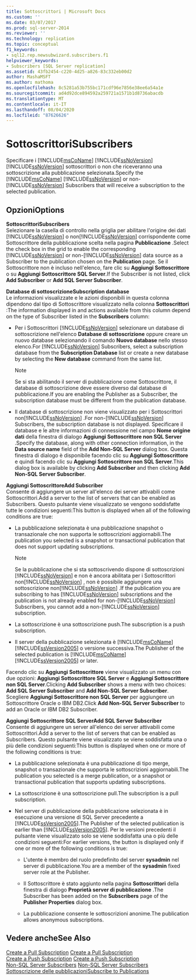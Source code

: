 ```yaml
---
title: Sottoscrittori | Microsoft Docs
ms.custom: ''
ms.date: 03/07/2017
ms.prod: sql-server-2014
ms.reviewer: ''
ms.technology: replication
ms.topic: conceptual
f1_keywords:
- sql12.rep.newsubwizard.subscribers.f1
helpviewer_keywords:
- Subscribers [SQL Server replication]
ms.assetid: 43fb2454-c220-4d25-a826-83c332eb00d2
author: MashaMSFT
ms.author: mathoma
ms.openlocfilehash: 8c5281a53b755bc171cdf96e7856e38ee6a54a1e
ms.sourcegitcommit: ad4d92dce894592a259721a1571b1d8736abacdb
ms.translationtype: MT
ms.contentlocale: it-IT
ms.lasthandoff: 08/04/2020
ms.locfileid: "87626626"
---
```

# <a name="subscribers"></a><span data-ttu-id="04d59-102">Sottoscrittori</span><span class="sxs-lookup"><span data-stu-id="04d59-102">Subscribers</span></span>
  <span data-ttu-id="04d59-103">Specificare i [!INCLUDE[msCoName](../../includes/msconame-md.md)] [!INCLUDE[ssNoVersion](../../includes/ssnoversion-md.md)] [!INCLUDE[ssNoVersion](../../includes/ssnoversion-md.md)] sottoscrittori o non che riceveranno una sottoscrizione alla pubblicazione selezionata.</span><span class="sxs-lookup"><span data-stu-id="04d59-103">Specify the [!INCLUDE[msCoName](../../includes/msconame-md.md)] [!INCLUDE[ssNoVersion](../../includes/ssnoversion-md.md)] or non-[!INCLUDE[ssNoVersion](../../includes/ssnoversion-md.md)] Subscribers that will receive a subscription to the selected publication.</span></span>  
  
## <a name="options"></a><span data-ttu-id="04d59-104">Opzioni</span><span class="sxs-lookup"><span data-stu-id="04d59-104">Options</span></span>  
 <span data-ttu-id="04d59-105">**Sottoscrittori**</span><span class="sxs-lookup"><span data-stu-id="04d59-105">**Subscribers**</span></span>  
 <span data-ttu-id="04d59-106">Selezionare la casella di controllo nella griglia per abilitare l'origine dei dati [!INCLUDE[ssNoVersion](../../includes/ssnoversion-md.md)] o non[!INCLUDE[ssNoVersion](../../includes/ssnoversion-md.md)] corrispondente come Sottoscrittore della pubblicazione scelta nella pagina **Pubblicazione** .</span><span class="sxs-lookup"><span data-stu-id="04d59-106">Select the check box in the grid to enable the corresponding [!INCLUDE[ssNoVersion](../../includes/ssnoversion-md.md)] or non-[!INCLUDE[ssNoVersion](../../includes/ssnoversion-md.md)] data source as a Subscriber to the publication chosen on the **Publication** page.</span></span> <span data-ttu-id="04d59-107">Se il Sottoscrittore non è incluso nell'elenco, fare clic su **Aggiungi Sottoscrittore** o su **Aggiungi Sottoscrittore SQL Server**.</span><span class="sxs-lookup"><span data-stu-id="04d59-107">If the Subscriber is not listed, click **Add Subscriber** or **Add SQL Server Subscriber**.</span></span>  
  
 <span data-ttu-id="04d59-108">**Database di sottoscrizione**</span><span class="sxs-lookup"><span data-stu-id="04d59-108">**Subscription database**</span></span>  
 <span data-ttu-id="04d59-109">Le informazioni visualizzate e le azioni disponibili in questa colonna dipendono dal tipo di Sottoscrittore visualizzato nella colonna **Sottoscrittori** :</span><span class="sxs-lookup"><span data-stu-id="04d59-109">The information displayed in and actions available from this column depend on the type of Subscriber listed in the **Subscribers** column:</span></span>  
  
-   <span data-ttu-id="04d59-110">Per i Sottoscrittori [!INCLUDE[ssNoVersion](../../includes/ssnoversion-md.md)] selezionare un database di sottoscrizione nell'elenco **Database di sottoscrizione** oppure creare un nuovo database selezionando il comando **Nuovo database** nello stesso elenco.</span><span class="sxs-lookup"><span data-stu-id="04d59-110">For [!INCLUDE[ssNoVersion](../../includes/ssnoversion-md.md)] Subscribers, select a subscription database from the **Subscription Database** list or create a new database by selecting the **New database** command from the same list.</span></span>  
  
    > [!NOTE]  
    >  <span data-ttu-id="04d59-111">Se si sta abilitando il server di pubblicazione come Sottoscrittore, il database di sottoscrizione deve essere diverso dal database di pubblicazione.</span><span class="sxs-lookup"><span data-stu-id="04d59-111">If you are enabling the Publisher as a Subscriber, the subscription database must be different from the publication database.</span></span>  
  
-   <span data-ttu-id="04d59-112">Il database di sottoscrizione non viene visualizzato per i Sottoscrittori non[!INCLUDE[ssNoVersion](../../includes/ssnoversion-md.md)] .</span><span class="sxs-lookup"><span data-stu-id="04d59-112">For non-[!INCLUDE[ssNoVersion](../../includes/ssnoversion-md.md)] Subscribers, the subscription database is not displayed.</span></span> <span data-ttu-id="04d59-113">Specificare il database e le altre informazioni di connessione nel campo **Nome origine dati** della finestra di dialogo **Aggiungi Sottoscrittore non SQL Server** .</span><span class="sxs-lookup"><span data-stu-id="04d59-113">Specify the database, along with other connection information, in the **Data source name** field of the **Add Non-SQL Server** dialog box.</span></span> <span data-ttu-id="04d59-114">Questa finestra di dialogo è disponibile facendo clic su **Aggiungi Sottoscrittore** e quindi facendo clic su **Aggiungi Sottoscrittore non SQL Server**.</span><span class="sxs-lookup"><span data-stu-id="04d59-114">This dialog box is available by clicking **Add Subscriber** and then clicking **Add Non-SQL Server Subscriber**.</span></span>  
  
 <span data-ttu-id="04d59-115">**Aggiungi Sottoscrittore**</span><span class="sxs-lookup"><span data-stu-id="04d59-115">**Add Subscriber**</span></span>  
 <span data-ttu-id="04d59-116">Consente di aggiungere un server all'elenco dei server attivabili come Sottoscrittori.</span><span class="sxs-lookup"><span data-stu-id="04d59-116">Add a server to the list of servers that can be enabled as Subscribers.</span></span> <span data-ttu-id="04d59-117">Questo pulsante viene visualizzato se vengono soddisfatte tutte le condizioni seguenti:</span><span class="sxs-lookup"><span data-stu-id="04d59-117">This button is displayed when all of the following conditions are true:</span></span>  
  
-   <span data-ttu-id="04d59-118">La pubblicazione selezionata è una pubblicazione snapshot o transazionale che non supporta le sottoscrizioni aggiornabili.</span><span class="sxs-lookup"><span data-stu-id="04d59-118">The publication you selected is a snapshot or transactional publication that does not support updating subscriptions.</span></span>  
  
    > [!NOTE]  
    >  <span data-ttu-id="04d59-119">Se la pubblicazione che si sta sottoscrivendo dispone di sottoscrizioni [!INCLUDE[ssNoVersion](../../includes/ssnoversion-md.md)] e non è ancora abilitata per i Sottoscrittori non[!INCLUDE[ssNoVersion](../../includes/ssnoversion-md.md)] , non è possibile aggiungere una sottoscrizione non[!INCLUDE[ssNoVersion](../../includes/ssnoversion-md.md)] .</span><span class="sxs-lookup"><span data-stu-id="04d59-119">If the publication you are subscribing to has [!INCLUDE[ssNoVersion](../../includes/ssnoversion-md.md)] subscriptions and the publication is not already enabled for non-[!INCLUDE[ssNoVersion](../../includes/ssnoversion-md.md)] Subscribers, you cannot add a non-[!INCLUDE[ssNoVersion](../../includes/ssnoversion-md.md)] subscription.</span></span>  
  
-   <span data-ttu-id="04d59-120">La sottoscrizione è una sottoscrizione push.</span><span class="sxs-lookup"><span data-stu-id="04d59-120">The subscription is a push subscription.</span></span>  
  
-   <span data-ttu-id="04d59-121">Il server della pubblicazione selezionata è [!INCLUDE[msCoName](../../includes/msconame-md.md)] [!INCLUDE[ssVersion2005](../../includes/ssversion2005-md.md)] o versione successiva.</span><span class="sxs-lookup"><span data-stu-id="04d59-121">The Publisher of the selected publication is [!INCLUDE[msCoName](../../includes/msconame-md.md)] [!INCLUDE[ssVersion2005](../../includes/ssversion2005-md.md)] or later.</span></span>  
  
 <span data-ttu-id="04d59-122">Facendo clic su **Aggiungi Sottoscrittore** viene visualizzato un menu con due opzioni: **Aggiungi Sottoscrittore SQL Server** e **Aggiungi Sottoscrittore non SQL Server**.</span><span class="sxs-lookup"><span data-stu-id="04d59-122">Clicking **Add Subscriber** shows a menu with two choices: **Add SQL Server Subscriber** and **Add Non-SQL Server Subscriber**.</span></span> <span data-ttu-id="04d59-123">Scegliere **Aggiungi Sottoscrittore non SQL Server** per aggiungere un Sottoscrittore Oracle o IBM DB2.</span><span class="sxs-lookup"><span data-stu-id="04d59-123">Click **Add Non-SQL Server Subscriber** to add an Oracle or IBM DB2 Subscriber.</span></span>  
  
 <span data-ttu-id="04d59-124">**Aggiungi Sottoscrittore SQL Server**</span><span class="sxs-lookup"><span data-stu-id="04d59-124">**Add SQL Server Subscriber**</span></span>  
 <span data-ttu-id="04d59-125">Consente di aggiungere un server all'elenco dei server attivabili come Sottoscrittori.</span><span class="sxs-lookup"><span data-stu-id="04d59-125">Add a server to the list of servers that can be enabled as Subscribers.</span></span> <span data-ttu-id="04d59-126">Questo pulsante viene visualizzato se viene soddisfatta una o più delle condizioni seguenti:</span><span class="sxs-lookup"><span data-stu-id="04d59-126">This button is displayed when one or more of the following conditions is true:</span></span>  
  
-   <span data-ttu-id="04d59-127">La pubblicazione selezionata è una pubblicazione di tipo merge, snapshot o transazionale che supporta le sottoscrizioni aggiornabili.</span><span class="sxs-lookup"><span data-stu-id="04d59-127">The publication you selected is a merge publication, or a snapshot or transactional publication that supports updating subscriptions.</span></span>  
  
-   <span data-ttu-id="04d59-128">La sottoscrizione è una sottoscrizione pull.</span><span class="sxs-lookup"><span data-stu-id="04d59-128">The subscription is a pull subscription.</span></span>  
  
-   <span data-ttu-id="04d59-129">Nel server di pubblicazione della pubblicazione selezionata è in esecuzione una versione di SQL Server precedente a [!INCLUDE[ssVersion2005](../../includes/ssversion2005-md.md)].</span><span class="sxs-lookup"><span data-stu-id="04d59-129">The Publisher of the selected publication is earlier than [!INCLUDE[ssVersion2005](../../includes/ssversion2005-md.md)].</span></span> <span data-ttu-id="04d59-130">Per le versioni precedenti il pulsante viene visualizzato solo se viene soddisfatta una o più delle condizioni seguenti:</span><span class="sxs-lookup"><span data-stu-id="04d59-130">For earlier versions, the button is displayed only if one or more of the following conditions is true:</span></span>  
  
    -   <span data-ttu-id="04d59-131">L'utente è membro del ruolo predefinito del server **sysadmin** nel server di pubblicazione.</span><span class="sxs-lookup"><span data-stu-id="04d59-131">You are a member of the **sysadmin** fixed server role at the Publisher.</span></span>  
  
    -   <span data-ttu-id="04d59-132">Il Sottoscrittore è stato aggiunto nella pagina **Sottoscrittori** della finestra di dialogo **Proprietà server di pubblicazione** .</span><span class="sxs-lookup"><span data-stu-id="04d59-132">The Subscriber has been added on the **Subscribers** page of the **Publisher Properties** dialog box.</span></span>  
  
    -   <span data-ttu-id="04d59-133">La pubblicazione consente le sottoscrizioni anonime.</span><span class="sxs-lookup"><span data-stu-id="04d59-133">The publication allows anonymous subscriptions.</span></span>  
  
## <a name="see-also"></a><span data-ttu-id="04d59-134">Vedere anche</span><span class="sxs-lookup"><span data-stu-id="04d59-134">See Also</span></span>  
 <span data-ttu-id="04d59-135">[Create a Pull Subscription](create-a-pull-subscription.md) </span><span class="sxs-lookup"><span data-stu-id="04d59-135">[Create a Pull Subscription](create-a-pull-subscription.md) </span></span>  
 <span data-ttu-id="04d59-136">[Create a Push Subscription](create-a-push-subscription.md) </span><span class="sxs-lookup"><span data-stu-id="04d59-136">[Create a Push Subscription](create-a-push-subscription.md) </span></span>  
 <span data-ttu-id="04d59-137">[Non-SQL Server Subscribers](non-sql/non-sql-server-subscribers.md) </span><span class="sxs-lookup"><span data-stu-id="04d59-137">[Non-SQL Server Subscribers](non-sql/non-sql-server-subscribers.md) </span></span>  
 [<span data-ttu-id="04d59-138">Sottoscrizione delle pubblicazioni</span><span class="sxs-lookup"><span data-stu-id="04d59-138">Subscribe to Publications</span></span>](subscribe-to-publications.md)  
  
  
